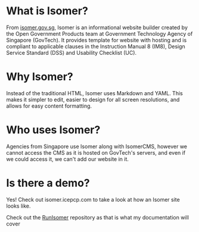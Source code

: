 # What is Isomer?
From [isomer.gov.sg](https://www.isomer.gov.sg/faq/), Isomer is an informational website builder created by the Open Government Products team at Government Technology Agency of Singapore (GovTech). It provides template for website with hosting and is compliant to applicable clauses in the Instruction Manual 8 (IM8), Design Service Standard (DSS) and Usability Checklist (UC).
# Why Isomer?
Instead of the traditional HTML, Isomer uses Markdown and YAML. This makes it simpler to edit, easier to design for all screen resolutions, and allows for easy content formatting.
# Who uses Isomer?
Agencies from Singapore use Isomer along with IsomerCMS, however we cannot access the CMS as it is hosted on GovTech's servers, and even if we could access it, we can't add our website in it.
# Is there a demo?
Yes! Check out isomer.icepcp.com to take a look at how an Isomer site looks like.

Check out the [RunIsomer](https://github.com/icepcp/RunIsomer) repository as that is what my documentation will cover